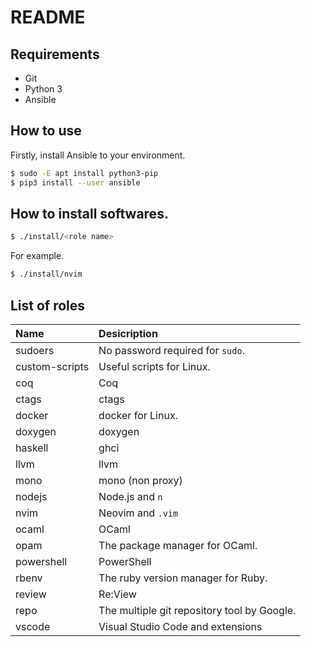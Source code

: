 # README

## Requirements

- Git
- Python 3
- Ansible

## How to use

Firstly, install Ansible to your environment.

```bash
$ sudo -E apt install python3-pip
$ pip3 install --user ansible
```

## How to install softwares.

```bash
$ ./install/<role name>
```

For example.

```bash
$ ./install/nvim
```

## List of roles

| Name           | Desicription                                |
|:---------------|:--------------------------------------------|
| sudoers        | No password required for `sudo`.            |
| custom-scripts | Useful scripts for Linux.                   |
| coq            | Coq                                         |
| ctags          | ctags                                       |
| docker         | docker for Linux.                           |
| doxygen        | doxygen                                     |
| haskell        | ghci                                        |
| llvm           | llvm                                        |
| mono           | mono (non proxy)                            |
| nodejs         | Node.js and `n`                             |
| nvim           | Neovim and `.vim`                           |
| ocaml          | OCaml                                       |
| opam           | The package manager for OCaml.              |
| powershell     | PowerShell                                  |
| rbenv          | The ruby version manager for Ruby.          |
| review         | Re:View                                     |
| repo           | The multiple git repository tool by Google. |
| vscode         | Visual Studio Code and extensions |

